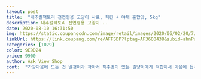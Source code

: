 ```yaml
---
layout: post 
title:  "내추럴팩토리 전연령용 고양이 사료, 치킨 + 야채 혼합맛, 5kg" 
description: 내추럴팩토리 전연령용 고양이 ..
date: 2020-08-10 16:31:50 
img: https://static.coupangcdn.com/image/retail/images/2020/06/02/20/7/f5f6e1a9-a289-42c2-9488-0a0bb70379b9.jpg 
linkUrl: https://link.coupang.com/re/AFFSDP?lptag=AF3600438&subid=ahnPublicAsk&pageKey=1694972011&itemId=2885574294&vendorItemId=70874656320&traceid=V0-113-28ca92da909443dd 
categories: [1029] 
color: 9E9D24 
price: 9900 
author: Ask View Shop 
cont:  "가장마음에 드는 건 알갱이가 작아서 치주염이 있는 길냥이에게 적합해서 마음에 듭니다.<br/><br/>고소해서 합격 <br/>구매동기<br/>기존에 먹이던 사료보다 저렴해서 좀 걱정이 되긴 했는데,,, 냥이가 넷이다보니 사료비 지출도 부담스럽고 해서 구매해봤어요.<br/> 생각했던것보다 좋네요.<br/> 홀리스틱급이고 원료도 괜찮은 것 같네요.<br/> 냄새도 좋구요.<br/> 애들이 계속 잘 먹으면 정착하려고 합니다.<br/><br/>기호성<br/>기호성은 최고인듯요?<br/>너무 먹고 싶었는지 뜯지도 않았는데 봉지를 스스로 뜯어서 어쩔 수 없이 뜯어 줬어요 ㅠㅠ<br/>되어 대치할수 있는 사료를 찾다가 이사료를 구매를 했습니다.<br/> 개봉을 해서 소분을 하는 데 일딴 냄세가<br/>비싼 거 두고 허겁지겁 먹는 게 입맛에 맞는 건지 너무 다행이에요<br/>아파트에 길냥이 들이 많아 작년부터 챙기고 있습니다.<br/> 전에는 캐랑만 먹였는데 가격이 올라서 부담이<br/>앞으로 이걸로 갈아타려구요<br/>용량대비 가격 너무 저렴해서 처음에는 걱정했는데<br/>좀  기호성이 걱정은 되는데 ( 2주후에 다시올리려고요 )<br/>" 
---
```

